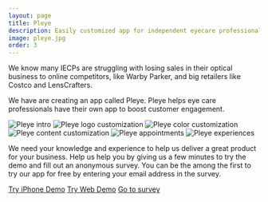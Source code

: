 ```yaml
---
layout: page
title: Pleye
description: Easily customized app for independent eyecare professionals (IECP)
image: pleye.jpg
order: 3
---
```


We know many IECPs are struggling with losing sales in their optical business to online competitors, like Warby Parker, and big retailers like Costco and LensCrafters.

We have are creating an app called Pleye. Pleye helps eye care professionals have their own app to boost customer engagement.

<img style="max-width: 100%" src="/assets/images/pleye_intro.jpg" alt="Pleye intro">
<img style="max-width: 100%" src="/assets/images/pleye_custom_1.jpg" alt="Pleye logo customization">
<img style="max-width: 100%" src="/assets/images/pleye_custom_2.jpg" alt="Pleye color customization">
<img style="max-width: 100%" src="/assets/images/pleye_custom_3.jpg" alt="Pleye content customization">
<img style="max-width: 100%" src="/assets/images/pleye_appointment.jpg" alt="Pleye appointments">
<img style="max-width: 100%" src="/assets/images/pleye_experience.jpg" alt="Pleye experiences">

We need your knowledge and experience to help us deliver a great product for your business. Help us help you by giving us a few minutes to try the demo and fill out an anonymous survey. You can be the among the first to try our app for free by entering your email address in the survey.

<a class="button special small" href="https://testflight.apple.com/join/QEKJdl2i" title="Try iPhone Demo" target="_blank">Try iPhone Demo</a>
<a class="button special small" href="https://invis.io/JQSXCCT6YFB" title="Try Web Demo" target="_blank">Try Web Demo</a>
<a class="button special small" href="https://forms.gle/XkbuT4VsBCnZdheP7" title="Go to survey" target="_blank">Go to survey</a>